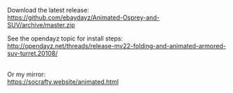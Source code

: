 Download the latest release:<br/>
https://github.com/ebaydayz/Animated-Osprey-and-SUV/archive/master.zip<br/>

See the opendayz topic for install steps:<br/>
http://opendayz.net/threads/release-mv22-folding-and-animated-armored-suv-turret.20108/<br/><br />

Or my mirror:<br />
https://socrafty.website/animated.html<br />

